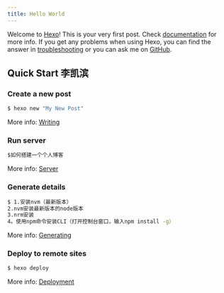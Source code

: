 ```yaml
---
title: Hello World
---
```

Welcome to [Hexo](https://hexo.io/)! This is your very first post. Check [documentation](https://hexo.io/docs/) for more info. If you get any problems when using Hexo, you can find the answer in [troubleshooting](https://hexo.io/docs/troubleshooting.html) or you can ask me on [GitHub](https://github.com/hexojs/hexo/issues).

## Quick Start 李凯滨

### Create a new post

``` bash
$ hexo new "My New Post"
```

More info: [Writing](https://hexo.io/docs/writing.html)

### Run server

``` bash
$如何搭建一个个人博客
```

More info: [Server](https://hexo.io/docs/server.html)

### Generate  details

``` bash
$ 1.安装nvm（最新版本）
2.nvm安装最新版本的node版本
3.nrm安装
4。使用npm命令安装CLI（打开控制台窗口，输入npm install -g）
```

More info: [Generating](https://hexo.io/docs/generating.html)

### Deploy to remote sites

``` bash
$ hexo deploy
```

More info: [Deployment](https://hexo.io/docs/one-command-deployment.html)

